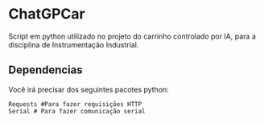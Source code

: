 # ChatGPCar
Script em python utilizado no projeto do carrinho controlado por IA, para a disciplina de Instrumentação Industrial.

## Dependencias
Você irá precisar dos seguintes pacotes python:
```
Requests #Para fazer requisições HTTP
Serial # Para fazer comunicação serial
```
